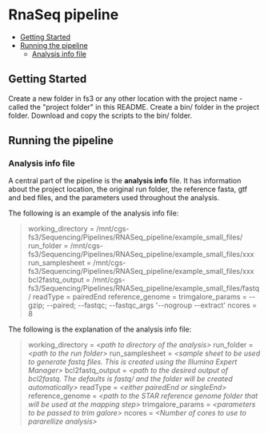 RnaSeq pipeline
================

-   [Getting Started](#getting-started)
-   [Running the pipeline](#running-the-pipeline)
    -   [Analysis info file](#analysis-info-file)

Getting Started
---------------

Create a new folder in fs3 or any other location with the project name - called the "project folder" in this README.
Create a bin/ folder in the project folder.
Download and copy the scripts to the bin/ folder.

Running the pipeline
--------------------

### Analysis info file

A central part of the pipeline is the **analysis info** file. It has information about the project location, the original run folder, the reference fasta, gtf and bed files, and the parameters used throughout the analysis.

The following is an example of the analysis info file:

> working\_directory = /mnt/cgs-fs3/Sequencing/Pipelines/RNASeq\_pipeline/example\_small\_files/ run\_folder = /mnt/cgs-fs3/Sequencing/Pipelines/RNASeq\_pipeline/example\_small\_files/xxx run\_samplesheet = /mnt/cgs-fs3/Sequencing/Pipelines/RNASeq\_pipeline/example\_small\_files/xxx bcl2fastq\_output = /mnt/cgs-fs3/Sequencing/Pipelines/RNASeq\_pipeline/example\_small\_files/fastq/ readType = pairedEnd reference\_genome = trimgalore\_params = --gzip; --paired; --fastqc; --fastqc\_args '--nogroup --extract' ncores = 8

The following is the explanation of the analysis info file:

> working\_directory = *&lt;path to directory of the analysis&gt;* run\_folder = *&lt;path to the run folder&gt;* run\_samplesheet = *&lt;sample sheet to be used to generate fastq files. This is created using the Illumina Expert Manager&gt;* bcl2fastq\_output = *&lt;path to the desired output of bcl2fastq. The defaults is fastq/ and the folder will be created automatically&gt;* readType = *&lt;either pairedEnd or singleEnd&gt;* reference\_genome = *&lt;path to the STAR reference genome folder that will be used at the mapping step&gt;* trimgalore\_params = *&lt;parameters to be passed to trim galore&gt;* ncores = *&lt;Number of cores to use to pararellize analysis&gt;*
